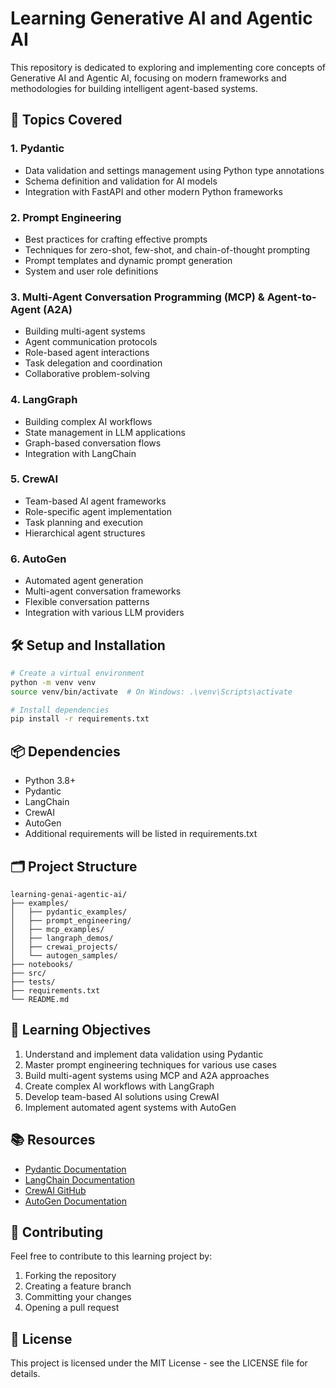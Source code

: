 # Learning Generative AI and Agentic AI

This repository is dedicated to exploring and implementing core concepts of Generative AI and Agentic AI, focusing on modern frameworks and methodologies for building intelligent agent-based systems.

## 🚀 Topics Covered

### 1. Pydantic
- Data validation and settings management using Python type annotations
- Schema definition and validation for AI models
- Integration with FastAPI and other modern Python frameworks

### 2. Prompt Engineering
- Best practices for crafting effective prompts
- Techniques for zero-shot, few-shot, and chain-of-thought prompting
- Prompt templates and dynamic prompt generation
- System and user role definitions

### 3. Multi-Agent Conversation Programming (MCP) & Agent-to-Agent (A2A)
- Building multi-agent systems
- Agent communication protocols
- Role-based agent interactions
- Task delegation and coordination
- Collaborative problem-solving

### 4. LangGraph
- Building complex AI workflows
- State management in LLM applications
- Graph-based conversation flows
- Integration with LangChain

### 5. CrewAI
- Team-based AI agent frameworks
- Role-specific agent implementation
- Task planning and execution
- Hierarchical agent structures

### 6. AutoGen
- Automated agent generation
- Multi-agent conversation frameworks
- Flexible conversation patterns
- Integration with various LLM providers

## 🛠️ Setup and Installation

```bash
# Create a virtual environment
python -m venv venv
source venv/bin/activate  # On Windows: .\venv\Scripts\activate

# Install dependencies
pip install -r requirements.txt
```

## 📦 Dependencies
- Python 3.8+
- Pydantic
- LangChain
- CrewAI
- AutoGen
- Additional requirements will be listed in requirements.txt

## 🗂️ Project Structure

```
learning-genai-agentic-ai/
├── examples/
│   ├── pydantic_examples/
│   ├── prompt_engineering/
│   ├── mcp_examples/
│   ├── langraph_demos/
│   ├── crewai_projects/
│   └── autogen_samples/
├── notebooks/
├── src/
├── tests/
├── requirements.txt
└── README.md
```

## 🎯 Learning Objectives

1. Understand and implement data validation using Pydantic
2. Master prompt engineering techniques for various use cases
3. Build multi-agent systems using MCP and A2A approaches
4. Create complex AI workflows with LangGraph
5. Develop team-based AI solutions using CrewAI
6. Implement automated agent systems with AutoGen

## 📚 Resources

- [Pydantic Documentation](https://docs.pydantic.dev/)
- [LangChain Documentation](https://python.langchain.com/docs/get_started/introduction)
- [CrewAI GitHub](https://github.com/joaomdmoura/crewAI)
- [AutoGen Documentation](https://microsoft.github.io/autogen/)

## 🤝 Contributing

Feel free to contribute to this learning project by:
1. Forking the repository
2. Creating a feature branch
3. Committing your changes
4. Opening a pull request

## 📄 License

This project is licensed under the MIT License - see the LICENSE file for details.
